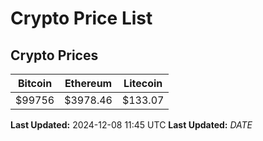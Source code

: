 # Crypto Price List

## Crypto Prices
| Bitcoin | Ethereum | Litecoin |
| ------- | -------- | -------- |
| $99756 | $3978.46 | $133.07 |
**Last Updated:** 2024-12-08 11:45 UTC
**Last Updated:** $DATE$
